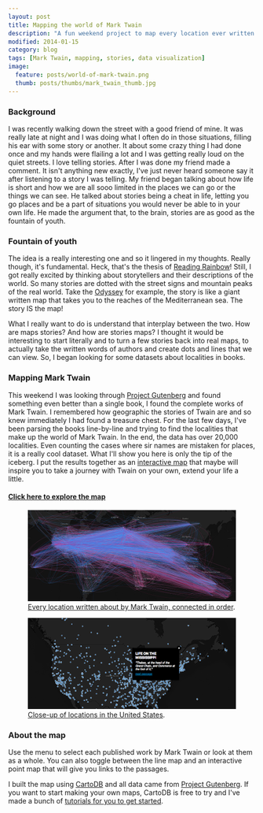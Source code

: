 ```yaml
---
layout: post
title: Mapping the world of Mark Twain
description: "A fun weekend project to map every location ever written about in published works by Mark Twain."
modified: 2014-01-15
category: blog
tags: [Mark Twain, mapping, stories, data visualization]
image:
  feature: posts/world-of-mark-twain.png
  thumb: posts/thumbs/mark_twain_thumb.jpg
---
```



### Background

I was recently walking down the street with a good friend of mine. It was really late at night and I was doing what I often do in those situations, filling his ear with some story or another. It about some crazy thing I had done once and my hands were flailing a lot and I was getting really loud on the quiet streets. I love telling stories. After I was done my friend made a comment. It isn't anything new exactly, I've just never heard someone say it after listening to a story I was telling. My friend began talking about how life is short and how we are all sooo limited in the places we can go or the things we can see. He talked about stories being a cheat in life, letting you go places and be a part of situations you would never be able to in your own life. He made the argument that, to the brain, stories are as good as the fountain of youth.

### Fountain of youth

The idea is a really interesting one and so it lingered in my thoughts. Really though, it's fundamental. Heck, that's the thesis of [Reading Rainbow](http://en.wikipedia.org/wiki/Reading_Rainbow)! Still, I got really excited by thinking about storytellers and their descriptions of the world. So many stories are dotted with the street signs and mountain peaks of the real world. Take the [Odyssey](http://en.wikipedia.org/wiki/Odyssey) for example, the story is like a giant written map that takes you to the reaches of the Mediterranean sea. The story IS the map! 

What I really want to do is understand that interplay between the two. How are maps stories? And how are stories maps? I thought it would be interesting to start literally and to turn a few stories back into real maps, to actually take the written words of authors and create dots and lines that we can view. So, I began looking for some datasets about localities in books. 


### Mapping Mark Twain

This weekend I was looking through [Project Gutenberg](http://gutenberg.org) and found something even better than a single book, I found the complete works of Mark Twain. I remembered how geographic the stories of Twain are and so knew immediately I had found a treasure chest. For the last few days, I've been parsing the books line-by-line and trying to find the localities that make up the world of Mark Twain. In the end, the data has over 20,000 localities. Even counting the cases where sir names are mistaken for places, it is a really cool dataset. What I'll show you here is only the tip of the iceberg. I put the results together as an [interactive map](/maps/writers/twain/index.html) that maybe will inspire you to take a journey with Twain on your own, extend your life a little.

#### [Click here to explore the map](/maps/writers/twain/index.html)

<div>
<p>
<figure>
	<a href="/maps/writers/twain/index.html"><img src="/images/posts/inline/twains_world.png"></a>
	<figcaption><a href="/maps/writers/twain/index.html" title="The world of Mark Twain">Every location written about by Mark Twain, connected in order</a>.</figcaption>
</figure>
</p>
</div>
<div>
<p>
<figure>
	<a href="/maps/writers/twain/index.html"><img src="/images/posts/inline/twain_usa.png"></a>
	<figcaption><a href="/maps/writers/twain/index.html" title="Mark Twain's United States">Close-up of locations in the United States</a>.</figcaption>
</figure>
</p>
</div>

### About the map

Use the menu to select each published work by Mark Twain or look at them as a whole. You can also toggle between the line map and an interactive point map that will give you links to the passages.

I built the map using [CartoDB](http://cartodb.com) and all data came from [Project Gutenberg](http://gutenberg.org). If you want to start making your own maps, CartoDB is free to try and I've made a bunch of [tutorials for you to get started](http://developers.cartodb.com/tutorials.html). 


